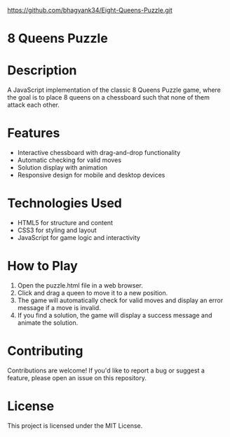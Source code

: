 https://github.com/bhagyank34/Eight-Queens-Puzzle.git


# 8 Queens Puzzle

# Description
A JavaScript implementation of the classic 8 Queens Puzzle game, where the goal is to place 8 queens on a chessboard such that none of them attack each other.

# Features
- Interactive chessboard with drag-and-drop functionality
- Automatic checking for valid moves
- Solution display with animation
- Responsive design for mobile and desktop devices

# Technologies Used
- HTML5 for structure and content
- CSS3 for styling and layout
- JavaScript for game logic and interactivity

# How to Play
1. Open the puzzle.html file in a web browser.
2. Click and drag a queen to move it to a new position.
3. The game will automatically check for valid moves and display an error message if a move is invalid.
4. If you find a solution, the game will display a success message and animate the solution.

# Contributing
Contributions are welcome! If you'd like to report a bug or suggest a feature, please open an issue on this repository.

# License
This project is licensed under the MIT License.
